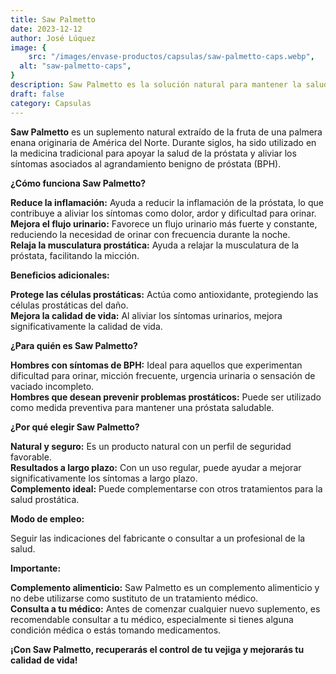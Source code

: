 ```yaml
---
title: Saw Palmetto 
date: 2023-12-12
author: José Lúquez
image: {
 	src: "/images/envase-productos/capsulas/saw-palmetto-caps.webp",
  alt: "saw-palmetto-caps",
}
description: Saw Palmetto es la solución natural para mantener la salud de la próstata
draft: false
category: Capsulas
---
```


**Saw Palmetto** es un suplemento natural extraído de la fruta de una palmera enana originaria de América del Norte. Durante siglos, ha sido utilizado en la medicina tradicional para apoyar la salud de la próstata y aliviar los síntomas asociados al agrandamiento benigno de próstata (BPH).

**¿Cómo funciona Saw Palmetto?**

**Reduce la inflamación:** Ayuda a reducir la inflamación de la próstata, lo que contribuye a aliviar los síntomas como dolor, ardor y dificultad para orinar.   
**Mejora el flujo urinario:** Favorece un flujo urinario más fuerte y constante, reduciendo la necesidad de orinar con frecuencia durante la noche.   
**Relaja la musculatura prostática:** Ayuda a relajar la musculatura de la próstata, facilitando la micción.   

**Beneficios adicionales:**

**Protege las células prostáticas:** Actúa como antioxidante, protegiendo las células prostáticas del daño.   
**Mejora la calidad de vida:** Al aliviar los síntomas urinarios, mejora significativamente la calidad de vida.   

**¿Para quién es Saw Palmetto?**

**Hombres con síntomas de BPH:** Ideal para aquellos que experimentan dificultad para orinar, micción frecuente, urgencia urinaria o sensación de vaciado incompleto.   
**Hombres que desean prevenir problemas prostáticos:** Puede ser utilizado como medida preventiva para mantener una próstata saludable.   

**¿Por qué elegir Saw Palmetto?**

**Natural y seguro:** Es un producto natural con un perfil de seguridad favorable.   
**Resultados a largo plazo:** Con un uso regular, puede ayudar a mejorar significativamente los síntomas a largo plazo.   
**Complemento ideal:** Puede complementarse con otros tratamientos para la salud prostática.   

**Modo de empleo:**

Seguir las indicaciones del fabricante o consultar a un profesional de la salud.

**Importante:**

**Complemento alimenticio:** Saw Palmetto es un complemento alimenticio y no debe utilizarse como sustituto de un tratamiento médico.   
**Consulta a tu médico:** Antes de comenzar cualquier nuevo suplemento, es recomendable consultar a tu médico, especialmente si tienes alguna condición médica o estás tomando medicamentos.   

**¡Con Saw Palmetto, recuperarás el control de tu vejiga y mejorarás tu calidad de vida!**